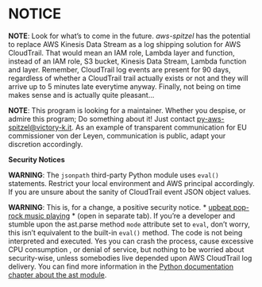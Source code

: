 # NOTICE

**NOTE**: Look for what’s to come in the future. *aws-spitzel* has the potential to
replace AWS Kinesis Data Stream as a log shipping solution for AWS
CloudTrail. That would mean an IAM role, Lambda layer and function,
instead of an IAM role, S3 bucket, Kinesis Data Stream, Lambda function and
layer. Remember, CloudTrail log events are present for 90 days, regardless
of whether a CloudTrail trail actually exists or not and they will arrive
up to 5 minutes late everytime anyway. Finally, not being on time makes
sense and is actually quite pleasant…

**NOTE**: This program is looking for a maintainer. Whether you despise, or admire
this program; Do something about it! Just contact
[py-aws-spitzel@victory-k.it](mailto:py-aws-spitzel@victory-k.it). As an example of transparent communication for
EU commissioner von der Leyen, communication is public, adapt your
discretion accordingly.

**Security Notices**

**WARNING**: The `jsonpath` third-party Python module uses `eval()` statements.
Restrict your local environment and AWS principal accordingly. If you are
unsure about the sanity of CloudTrail event JSON object values.

**WARNING**: This is, for a change, a positive security notice.
\* [upbeat pop-rock music playing](https://www.youtube.com/watch?v=ZHwVBirqD2s) \*
(open in separate tab). If you’re a developer and stumble upon the
ast.parse method `mode` attribute set to `eval`, don’t worry, this
isn’t equivalent to the built-in `eval()` method. The code is not being
interpreted and executed. Yes you can crash the process, cause excessive
CPU consumption , or denial of service, but nothing to be worried about
security-wise, unless somebodies live depended upon AWS CloudTrail log
delivery. You can find more information in the
[Python documentation chapter about the ast module](https://docs.python.org/3/library/ast.html#ast.literal_eval).
